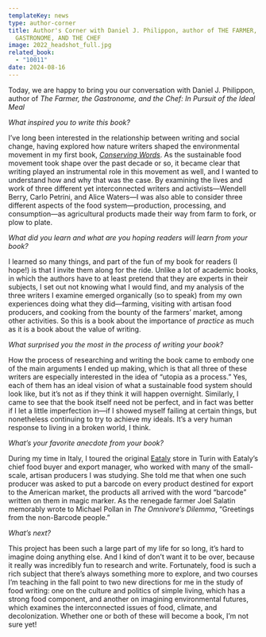 ```yaml
---
templateKey: news
type: author-corner
title: Author's Corner with Daniel J. Philippon, author of THE FARMER, THE
  GASTRONOME, AND THE CHEF
image: 2022_headshot_full.jpg
related_book:
  - "10011"
date: 2024-08-16
---
```

Today, we are happy to bring you our conversation with Daniel J. Philippon, author of *The Farmer, the Gastronome, and the Chef: In Pursuit of the Ideal Meal*

*What inspired you to write this book?* 

I’ve long been interested in the relationship between writing and social change, having explored how nature writers shaped the environmental movement in my first book, *[Conserving Words](https://bookshop.org/p/books/conserving-words-how-american-nature-writers-shaped-the-environmental-movement-daniel-j-philippon/12155041?ean=9780820327594)*. As the sustainable food movement took shape over the past decade or so, it became clear that writing played an instrumental role in this movement as well, and I wanted to understand how and why that was the case. By examining the lives and work of three different yet interconnected writers and activists—Wendell Berry, Carlo Petrini, and Alice Waters—I was also able to consider three different aspects of the food system—production, processing, and consumption—as agricultural products made their way from farm to fork, or plow to plate.

*What did you learn and what are you hoping readers will learn from your book?* 

I learned so many things, and part of the fun of my book for readers (I hope!) is that I invite them along for the ride. Unlike a lot of academic books, in which the authors have to at least pretend that they are experts in their subjects, I set out not knowing what I would find, and my analysis of the three writers I examine emerged organically (so to speak) from my own experiences doing what they did—farming, visiting with artisan food producers, and cooking from the bounty of the farmers’ market, among other activities. So this is a book about the importance of *practice* as much as it is a book about the value of writing.

*What surprised you the most in the process of writing your book?* 

How the process of researching and writing the book came to embody one of the main arguments I ended up making, which is that all three of these writers are especially interested in the idea of “utopia as a process.” Yes, each of them has an ideal vision of what a sustainable food system should look like, but it’s not as if they think it will happen overnight. Similarly, I came to see that the book itself need not be perfect, and in fact was better if I let a little imperfection in—if I showed myself failing at certain things, but nonetheless continuing to try to achieve my ideals. It’s a very human response to living in a broken world, I think.

*What’s your favorite anecdote from your book?*

During my time in Italy, I toured the original [Eataly](https://www.eataly.com/us_en) store in Turin with Eataly’s chief food buyer and export manager, who worked with many of the small-scale, artisan producers I was studying. She told me that when one such producer was asked to put a barcode on every product destined for export to the American market, the products all arrived with the word “barcode” written on them in magic marker. As the renegade farmer Joel Salatin memorably wrote to Michael Pollan in *The Omnivore’s Dilemma*, “Greetings from the non-Barcode people.”

*What’s next?* 

This project has been such a large part of my life for so long, it’s hard to imagine doing anything else. And I kind of don’t want it to be over, because it really was incredibly fun to research and write. Fortunately, food is such a rich subject that there’s always something more to explore, and two courses I’m teaching in the fall point to two new directions for me in the study of food writing: one on the culture and politics of simple living, which has a strong food component, and another on imagining environmental futures, which examines the interconnected issues of food, climate, and decolonization. Whether one or both of these will become a book, I’m not sure yet!